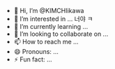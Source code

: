 - 👋 Hi, I’m @KIMCHIikawa
- 👀 I’m interested in ... 너야 ㅋ
- 🌱 I’m currently learning ... 
- 💞️ I’m looking to collaborate on ... 
- 📫 How to reach me ...
- 😄 Pronouns: ...
- ⚡ Fun fact: ...

<!---
KIMCHIikawa/KIMCHIikawa is a ✨ special ✨ repository because its `README.md` (this file) appears on your GitHub profile.
You can click the Preview link to take a look at your changes.
--->

